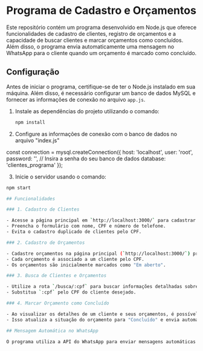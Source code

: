 # Programa de Cadastro e Orçamentos

Este repositório contém um programa desenvolvido em Node.js que oferece funcionalidades de cadastro de clientes, registro de orçamentos e a capacidade de buscar clientes e marcar orçamentos como concluídos. Além disso, o programa envia automaticamente uma mensagem no WhatsApp para o cliente quando um orçamento é marcado como concluído.

## Configuração

Antes de iniciar o programa, certifique-se de ter o Node.js instalado em sua máquina. Além disso, é necessário configurar um banco de dados MySQL e fornecer as informações de conexão no arquivo `app.js`.

1. Instale as dependências do projeto utilizando o comando:
   ```bash
   npm install

2. Configure as informações de conexão com o banco de dados no arquivo "index.js"

const connection = mysql.createConnection({
  host: 'localhost',
  user: 'root',
  password: '', // Insira a senha do seu banco de dados
  database: 'clientes_programa'
});

3. Inicie o servidor usando o comando:
 ```bash
 npm start

## Funcionalidades

### 1. Cadastro de Clientes

- Acesse a página principal em `http://localhost:3000/` para cadastrar novos clientes.
- Preencha o formulário com nome, CPF e número de telefone.
- Evita o cadastro duplicado de clientes pelo CPF.

### 2. Cadastro de Orçamentos

- Cadastre orçamentos na página principal (`http://localhost:3000/`) preenchendo o formulário correspondente.
- Cada orçamento é associado a um cliente pelo CPF.
- Os orçamentos são inicialmente marcados como "Em aberto".

### 3. Busca de Clientes e Orçamentos

- Utilize a rota `/busca/:cpf` para buscar informações detalhadas sobre um cliente e seus orçamentos.
- Substitua `:cpf` pelo CPF do cliente desejado.

### 4. Marcar Orçamento como Concluído

- Ao visualizar os detalhes de um cliente e seus orçamentos, é possível marcar um orçamento como concluído.
- Isso atualiza a situação do orçamento para "Concluído" e envia automaticamente uma mensagem no WhatsApp para o cliente.

## Mensagem Automática no WhatsApp

O programa utiliza a API do WhatsApp para enviar mensagens automáticas aos clientes quando um orçamento é marcado como concluído. Certifique-se de ter as permissões necessárias e a chave de autenticação da API configurada no código.


